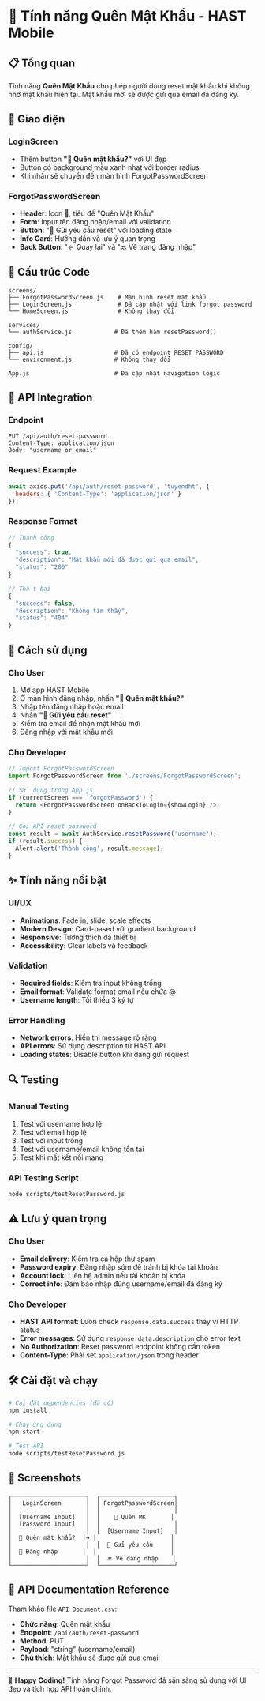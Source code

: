 # 🔐 Tính năng Quên Mật Khẩu - HAST Mobile

## 📋 Tổng quan

Tính năng **Quên Mật Khẩu** cho phép người dùng reset mật khẩu khi không nhớ mật khẩu hiện tại. Mật khẩu mới sẽ được gửi qua email đã đăng ký.

## 🎨 Giao diện

### LoginScreen
- Thêm button **"🤔 Quên mật khẩu?"** với UI đẹp
- Button có background màu xanh nhạt với border radius
- Khi nhấn sẽ chuyển đến màn hình ForgotPasswordScreen

### ForgotPasswordScreen  
- **Header**: Icon 🔐, tiêu đề "Quên Mật Khẩu"
- **Form**: Input tên đăng nhập/email với validation
- **Button**: "📧 Gửi yêu cầu reset" với loading state
- **Info Card**: Hướng dẫn và lưu ý quan trọng
- **Back Button**: "← Quay lại" và "🔙 Về trang đăng nhập"

## 🔧 Cấu trúc Code

```
screens/
├── ForgotPasswordScreen.js    # Màn hình reset mật khẩu
├── LoginScreen.js             # Đã cập nhật với link forgot password
└── HomeScreen.js              # Không thay đổi

services/
└── authService.js            # Đã thêm hàm resetPassword()

config/
├── api.js                    # Đã có endpoint RESET_PASSWORD  
└── environment.js            # Không thay đổi

App.js                        # Đã cập nhật navigation logic
```

## 📡 API Integration

### Endpoint
```
PUT /api/auth/reset-password
Content-Type: application/json
Body: "username_or_email"
```

### Request Example
```javascript
await axios.put('/api/auth/reset-password', 'tuyendht', {
  headers: { 'Content-Type': 'application/json' }
});
```

### Response Format
```javascript
// Thành công
{
  "success": true,
  "description": "Mật khẩu mới đã được gửi qua email",
  "status": "200"
}

// Thất bại  
{
  "success": false,
  "description": "Không tìm thấy",
  "status": "404"
}
```

## 🚀 Cách sử dụng

### Cho User
1. Mở app HAST Mobile
2. Ở màn hình đăng nhập, nhấn **"🤔 Quên mật khẩu?"**
3. Nhập tên đăng nhập hoặc email
4. Nhấn **"📧 Gửi yêu cầu reset"**
5. Kiểm tra email để nhận mật khẩu mới
6. Đăng nhập với mật khẩu mới

### Cho Developer  
```javascript
// Import ForgotPasswordScreen
import ForgotPasswordScreen from './screens/ForgotPasswordScreen';

// Sử dụng trong App.js
if (currentScreen === 'forgotPassword') {
  return <ForgotPasswordScreen onBackToLogin={showLogin} />;
}

// Gọi API reset password
const result = await AuthService.resetPassword('username');
if (result.success) {
  Alert.alert('Thành công', result.message);
}
```

## ✨ Tính năng nổi bật

### UI/UX
- **Animations**: Fade in, slide, scale effects
- **Modern Design**: Card-based với gradient background
- **Responsive**: Tương thích đa thiết bị
- **Accessibility**: Clear labels và feedback

### Validation
- **Required fields**: Kiểm tra input không trống
- **Email format**: Validate format email nếu chứa @
- **Username length**: Tối thiểu 3 ký tự

### Error Handling
- **Network errors**: Hiển thị message rõ ràng
- **API errors**: Sử dụng description từ HAST API
- **Loading states**: Disable button khi đang gửi request

## 🔍 Testing

### Manual Testing
1. Test với username hợp lệ
2. Test với email hợp lệ
3. Test với input trống
4. Test với username/email không tồn tại
5. Test khi mất kết nối mạng

### API Testing Script
```bash
node scripts/testResetPassword.js
```

## ⚠️ Lưu ý quan trọng

### Cho User
- **Email delivery**: Kiểm tra cả hộp thư spam
- **Password expiry**: Đăng nhập sớm để tránh bị khóa tài khoản
- **Account lock**: Liên hệ admin nếu tài khoản bị khóa
- **Correct info**: Đảm bảo nhập đúng username/email đã đăng ký

### Cho Developer
- **HAST API format**: Luôn check `response.data.success` thay vì HTTP status
- **Error messages**: Sử dụng `response.data.description` cho error text
- **No Authorization**: Reset password endpoint không cần token
- **Content-Type**: Phải set `application/json` trong header

## 🛠️ Cài đặt và chạy

```bash
# Cài đặt dependencies (đã có)
npm install

# Chạy ứng dụng
npm start

# Test API
node scripts/testResetPassword.js
```

## 📱 Screenshots

```
┌─────────────────────┐  ┌─────────────────────┐
│   LoginScreen       │  │ ForgotPasswordScreen│
│                     │  │                     │
│  [Username Input]   │  │    🔐 Quên MK       │
│  [Password Input]   │  │                     │
│                     │  │  [Username Input]   │
│  🤔 Quên mật khẩu?  │→ │                     │
│                     │  │  📧 Gửi yêu cầu     │
│  🚀 Đăng nhập       │  │                     │
│                     │  │  🔙 Về đăng nhập    │
└─────────────────────┘  └─────────────────────┘
```

## 📄 API Documentation Reference

Tham khảo file `API Document.csv`:
- **Chức năng**: Quên mật khẩu
- **Endpoint**: `/api/auth/reset-password`
- **Method**: PUT
- **Payload**: "string" (username/email)
- **Chú thích**: Mật khẩu sẽ được gửi qua email

---

🎯 **Happy Coding!** Tính năng Forgot Password đã sẵn sàng sử dụng với UI đẹp và tích hợp API hoàn chỉnh. 